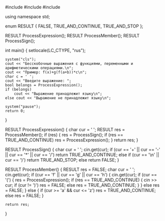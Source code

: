 #include <iostream>
#include <clocale>
#include <string>

using namespace std;

enum RESULT {
	FALSE,
	TRUE_AND_CONTINUE,
	TRUE_AND_STOP
};

RESULT ProcessExpression();
RESULT ProcessMember();
RESULT ProcessSign();


int main() {
	setlocale(LC_CTYPE, "rus");

	system("cls");
	cout << "Бесскобочные выражения с функциями, переменными и арифметическими операциями.\n";
	cout << "Пример: f(x)+g(f(a+b))*c\n";
	char c = ' ';
	cout << "Введите выражение: ";
	bool belongs = ProcessExpression();
	if (belongs)
		cout << "Выражение принадлежит языку\n";
	else cout << "Выражение не принадлежит языку\n";

	system("pause");
	return 0;
}

RESULT ProcessExpression() {
	char cur = ' ';
	RESULT res = ProcessMember();
	if (res) {
		res = ProcessSign();
		if (res == TRUE_AND_CONTINUE)
			res = ProcessExpression();
	}
	return res;
}

RESULT ProcessSign() {
	char cur = ' ';
	cin.get(cur);
	if (cur == '+' || cur == '-' || cur == '*' || cur == '/')
		return TRUE_AND_CONTINUE;
	else if (cur == '\n' || cur == ')')
		return TRUE_AND_STOP;
	else return FALSE;
}

RESULT ProcessMember() {
	RESULT res = FALSE;
	char cur = ' ';
	cin.get(cur);
	if (cur == 'f' || cur == 'g' || cur == 'h') {
		cin.get(cur);
		if (cur == '(') {
			res = ProcessExpression();
			if (res == TRUE_AND_CONTINUE) {
				cin >> cur;
				if (cur != ')')
					res = FALSE;
				else res = TRUE_AND_CONTINUE;
			}
		}
		else
			res = FALSE;
	}
	else {
		if (cur >= 'a' && cur <= 'z')
			res = TRUE_AND_CONTINUE;
		else res = FALSE;
	}

	return res;
}

